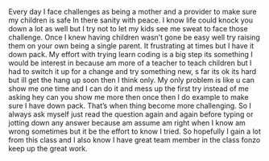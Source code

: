 Every day I face challenges as being a mother and a provider to make sure my children is safe In there sanity with peace. I know life could knock you down a lot as well but I try not to let my kids see me sweat to face those challenge. Once I knew having children wasn’t gone be easy well try raising them on your own being a single parent. It frustrating at times but I have it down pack. My effort with trying learn coding is a big step its something I would be interest in because am more of a teacher to teach children but I had to switch it up for a change and try something new, s far its ok its hard but ill get the hang up soon then I think only. My only problem is like u can show me one time and I can do it and mess up the first try instead of me asking hey can you show me more then once then I do example to make sure I have down pack. That’s when thing become more challenging. So I always ask myself just read the question again and again before typing or jotting down any answer because am assume am right when I know am wrong sometimes but it be the effort to know I tried. So hopefully I gain a lot from this class and I also know I have great team member in the class fonzo keep up the great work.
